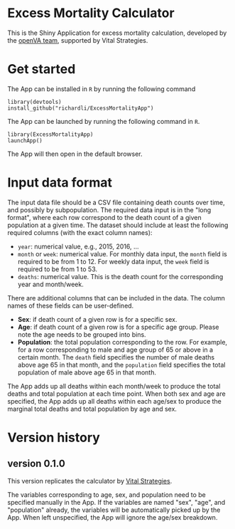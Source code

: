 # Excess Mortality Calculator

This is the Shiny Application for excess mortality calculation, developed by the [openVA team](https://openva.net), supported by Vital Strategies. 

# Get started

The App can be installed in `R` by running the following command
```
library(devtools)
install_github("richardli/ExcessMortalityApp")
```

The App can be launched by running the following command in `R`. 
```
library(ExcessMortalityApp)
launchApp()
```

The App will then open in the default browser.

# Input data format

The input data file should be a CSV file containing death counts over time, and possibly by subpopulation. The required data input is in the "long format", where each row correspond to the death count of a given population at a given time. The dataset should include at least the following required columns (with the exact column names):

+ `year`: numerical value, e.g., 2015, 2016, ...
+ `month` or `week`: numerical value. For monthly data input, the `month` field is required to be from 1 to 12. For weekly data input, the `week` field is required to be from 1 to 53.
+ `deaths`: numerical value. This is the death count for the corresponding year and month/week. 


There are additional columns that can be included in the data. The column names of these fields can be user-defined.

+ **Sex**: if death count of a given row is for a specific sex.
+ **Age**: if death count of a given row is for a specific age group. Please note the age needs to be grouped into bins.
+ **Population**: the total population corresponding to the row. For example, for a row corresponding to male and age group of 65 or above in a certain month. The `death` field specifies the number of male deaths above age 65 in that month, and the `population` field specifies the total population of male above age 65 in that month.

The App adds up all deaths within each month/week to produce the total deaths and total population at each time point. When both sex and age are specified, the App adds up all deaths within each age/sex to produce the marginal total deaths and total population by age and sex. 


# Version history

## version 0.1.0
This version replicates the calculator by [Vital Strategies](https://preventepidemics.org/covid19/resources/excess-mortality/).



The variables corresponding to age, sex, and population need to be specified manually in the App. If the variables are named "sex", "age", and "population" already, the variables will be automatically picked up by the App. When left unspecified, the App will ignore the age/sex breakdown.


